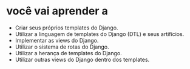 # você vai aprender a

- Criar seus próprios templates do Django.
- Utilizar a linguagem de templates do Django (DTL) e seus artifícios.
- Implementar as views do Django.
- Utilizar o sistema de rotas do Django.
- Utilizar a herança de templates do Django.
- Utilizar outras views do Django dentro dos templates.
